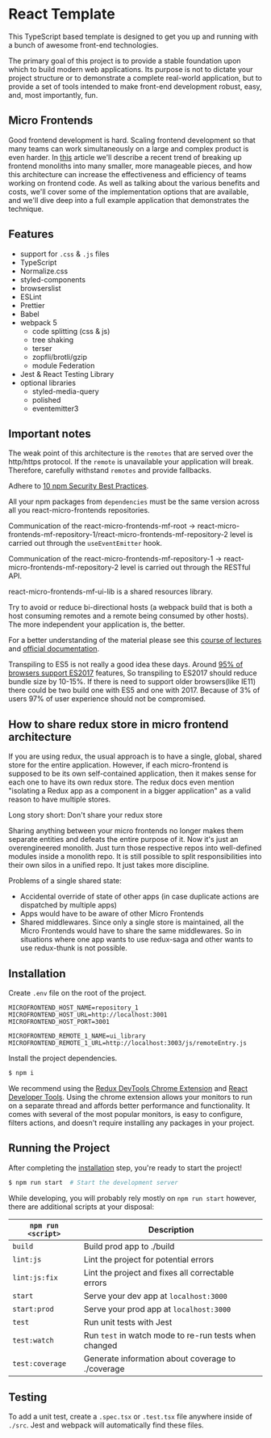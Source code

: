 # React Template
This TypeScript based template is designed to get you up and running with a bunch of awesome front-end technologies.

The primary goal of this project is to provide a stable foundation upon which to build modern web applications. Its purpose is not to dictate your project structure or to demonstrate a complete real-world application, but to provide a set of tools intended to make front-end development robust, easy, and, most importantly, fun.

## Micro Frontends
Good frontend development is hard. Scaling frontend development so that many teams can work simultaneously on a large and complex product is even harder. In [this](https://medium.com/swlh/webpack-5-module-federation-a-game-changer-to-javascript-architecture-bcdd30e02669) article we'll describe a recent trend of breaking up frontend monoliths into many smaller, more manageable pieces, and how this architecture can increase the effectiveness and efficiency of teams working on frontend code. As well as talking about the various benefits and costs, we'll cover some of the implementation options that are available, and we'll dive deep into a full example application that demonstrates the technique.

## Features
- support for `.css` & `.js` files
- TypeScript
- Normalize.css
- styled-components
- browserslist
- ESLint
- Prettier
- Babel
- webpack 5
  - code splitting (css & js)
  - tree shaking
  - terser
  - zopfli/brotli/gzip
  - module Federation
- Jest & React Testing Library
- optional libraries
  - styled-media-query
  - polished
  - eventemitter3

## Important notes
The weak point of this architecture is the `remotes` that are served over the http/https protocol. If the `remote` is unavailable your application will break. Therefore, carefully withstand `remotes` and provide fallbacks.

Adhere to [10 npm Security Best Practices](https://snyk.io/blog/ten-npm-security-best-practices/).

All your npm packages from `dependencies` must be the same version across all you react-micro-frontends repositories.

Communication of the react-micro-frontends-mf-root -> react-micro-frontends-mf-repository-1/react-micro-frontends-mf-repository-2 level is carried out through the `useEventEmitter` hook.

Communication of the react-micro-frontends-mf-repository-1 -> react-micro-frontends-mf-repository-2 level is carried out through the RESTful API.

react-micro-frontends-mf-ui-lib is a shared resources library.

Try to avoid or reduce bi-directional hosts (a webpack build that is both a host consuming remotes and a remote being consumed by other hosts). The more independent your application is, the better.

For a better understanding of the material please see this [course of lectures](https://www.youtube.com/playlist?list=PLNqp92_EXZBLr7p7hn6IYa1YPNs4yJ1t1) and [official documentation](https://webpack.js.org/concepts/module-federation/).

Transpiling to ES5 is not really a good idea these days. Around [95% of browsers support ES2017](https://caniuse.com/async-functions,object-values,object-entries,mdn-javascript_builtins_object_getownpropertydescriptors,pad-start-end,mdn-javascript_grammar_trailing_commas_trailing_commas_in_functions) features, So transpiling to ES2017 should reduce bundle size by 10-15%. If there is need to support older browsers(like IE11) there could be two build one with ES5 and one with 2017. Because of 3% of users 97% of user experience should not be compromised.

## How to share redux store in micro frontend architecture
If you are using redux, the usual approach is to have a single, global, shared store for the entire application. However, if each micro-frontend is supposed to be its own self-contained application, then it makes sense for each one to have its own redux store. The redux docs even mention "isolating a Redux app as a component in a bigger application" as a valid reason to have multiple stores.

Long story short: Don't share your redux store

Sharing anything between your micro frontends no longer makes them separate entities and defeats the entire purpose of it. Now it's just an overengineered monolith. Just turn those respective repos into well-defined modules inside a monolith repo. It is still possible to split responsibilities into their own silos in a unified repo. It just takes more discipline.

Problems of a single shared state:
- Accidental override of state of other apps (in case duplicate actions are dispatched by multiple apps)
- Apps would have to be aware of other Micro Frontends
- Shared middlewares. Since only a single store is maintained, all the Micro Frontends would have to share the same middlewares. So in situations where one app wants to use redux-saga and other wants to use redux-thunk is not possible.

## Installation
Create `.env` file on the root of the project.
```
MICROFRONTEND_HOST_NAME=repository_1
MICROFRONTEND_HOST_URL=http://localhost:3001
MICROFRONTEND_HOST_PORT=3001

MICROFRONTEND_REMOTE_1_NAME=ui_library
MICROFRONTEND_REMOTE_1_URL=http://localhost:3003/js/remoteEntry.js
```

Install the project dependencies.
```bash
$ npm i
```

We recommend using the [Redux DevTools Chrome Extension](https://chrome.google.com/webstore/detail/redux-devtools/lmhkpmbekcpmknklioeibfkpmmfibljd) and [React Developer Tools](https://chrome.google.com/webstore/detail/react-developer-tools/fmkadmapgofadopljbjfkapdkoienihi?hl=en). Using the chrome extension allows your monitors to run on a separate thread and affords better performance and functionality. It comes with several of the most popular monitors, is easy to configure, filters actions, and doesn't require installing any packages in your project.

## Running the Project
After completing the [installation](#installation) step, you're ready to start the project!

```bash
$ npm run start  # Start the development server
```

While developing, you will probably rely mostly on `npm run start` however, there are additional scripts at your disposal:

|`npm run <script>` |Description|
|-------------------|-----------|
|`build`            |Build prod app to ./build|
|`lint:js`          |Lint the project for potential errors|
|`lint:js:fix`       |Lint the project and fixes all correctable errors|
|`start`            |Serve your dev app at `localhost:3000`|
|`start:prod`       |Serve your prod app at `localhost:3000`|
|`test`             |Run unit tests with Jest|
|`test:watch`       |Run `test` in watch mode to re-run tests when changed|
|`test:coverage`    |Generate information about coverage to ./coverage|

## Testing
To add a unit test, create a `.spec.tsx` or `.test.tsx` file anywhere inside of `./src`. Jest and webpack will automatically find these files.
